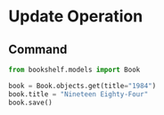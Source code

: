 # Update Operation

## Command
```python
from bookshelf.models import Book

book = Book.objects.get(title="1984")
book.title = "Nineteen Eighty-Four"
book.save()